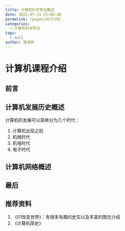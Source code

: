 ```yaml
---
title: 计算机科学导论概述
date: 2022-07-21 23:06:40
permalink: /pages/41fc20/
categories: 
  - 计算机科学导论
tags: 
  - null
author: 程序狗
---
```

# 计算机课程介绍

## 前言


## 计算机发展历史概述
计算机的发展可以简单分为几个时代：
1. 计算机出现之前
2. 机械时代
3. 机电时代
4. 电子时代


## 计算机网络概述


## 最后


## 推荐资料
1. 《01改变世界》：有很多有趣的史实以及丰富的图文介绍
2. 《计算机简史》
